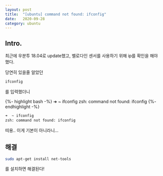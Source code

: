```yaml
---
layout: post
title:  "[ubuntu] command not found: ifconfig"
date:   2020-09-28
category: ubuntu
---
```


## Intro.
최근에 우분투 18.04로 update했고, 벨로다인 센서를 사용하기 위해 ip를 확인을 해야 했다.

당연히 있을줄 알았던
```bash
ifconfig
```

를 입력했더니

{%- highlight bash -%}
➜  ~ ifconfig
zsh: command not found: ifconfig
{%- endhighlight -%}

``` bash
➜  ~ ifconfig
zsh: command not found: ifconfig
```

띠용.. 이게 기본이 아니라니...

## 해결
```bash
sudo apt-get install net-tools
```

를 설치하면 해결된다!